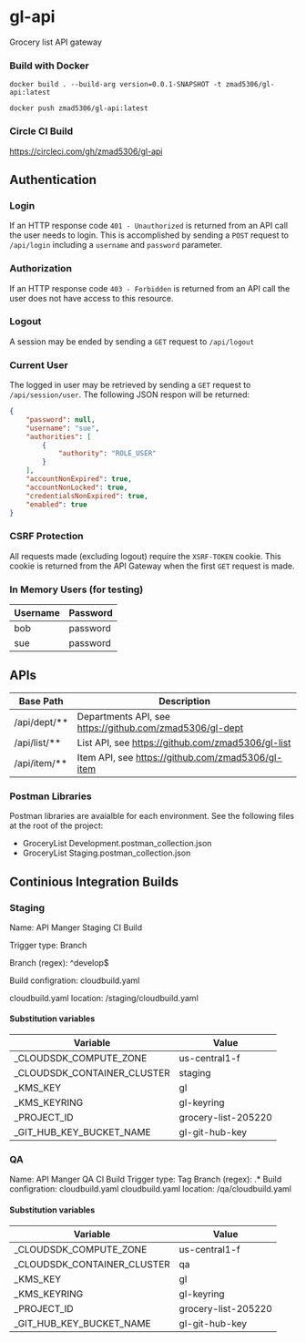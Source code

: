 # gl-api
Grocery list API gateway

### Build with Docker

`docker build . --build-arg version=0.0.1-SNAPSHOT -t zmad5306/gl-api:latest`

`docker push zmad5306/gl-api:latest`

### Circle CI Build

https://circleci.com/gh/zmad5306/gl-api

## Authentication

### Login

If an HTTP response code `401 - Unauthorized` is returned from an API call the user needs to login. This is accomplished by sending a `POST` request to `/api/login` including a `username` and `password` parameter.

### Authorization

If an HTTP response code `403 - Forbidden` is returned from an API call the user does not have access to this resource.

### Logout

A session may be ended by sending a `GET` request to `/api/logout`

### Current User

The logged in user may be retrieved by sending a `GET` request to `/api/session/user`. The following JSON respon will be returned:

```json
{
    "password": null,
    "username": "sue",
    "authorities": [
        {
            "authority": "ROLE_USER"
        }
    ],
    "accountNonExpired": true,
    "accountNonLocked": true,
    "credentialsNonExpired": true,
    "enabled": true
}
```

### CSRF Protection

All requests made (excluding logout) require the `XSRF-TOKEN` cookie. This cookie is returned from the API Gateway when the first `GET` request is made.

### In Memory Users (for testing)

| Username | Password |
| -------- | -------- |
| bob      | password |
| sue      | password |

## APIs

| Base Path    | Description                                              |
| ------------ | -------------------------------------------------------- |
| /api/dept/** | Departments API, see https://github.com/zmad5306/gl-dept |
| /api/list/** | List API, see https://github.com/zmad5306/gl-list        |
| /api/item/** | Item API, see https://github.com/zmad5306/gl-item        |

### Postman Libraries

Postman libraries are avaialble for each environment. See the following files at the root of the project:

* GroceryList Development.postman_collection.json
* GroceryList Staging.postman_collection.json

## Continious Integration Builds

### Staging

Name: API Manger Staging CI Build

Trigger type: Branch

Branch (regex): ^develop$

Build configration: cloudbuild.yaml

cloudbuild.yaml location: /staging/cloudbuild.yaml

#### Substitution variables

| Variable                    | Value               |
| --------------------------- | -----               |
| _CLOUDSDK_COMPUTE_ZONE      | us-central1-f       |
| _CLOUDSDK_CONTAINER_CLUSTER | staging             |
| _KMS_KEY                    | gl                  |
| _KMS_KEYRING                | gl-keyring          |
| _PROJECT_ID                 | grocery-list-205220 |
| _GIT_HUB_KEY_BUCKET_NAME    | gl-git-hub-key      |

### QA

Name: API Manger QA CI Build
Trigger type: Tag
Branch (regex): .*
Build configration: cloudbuild.yaml
cloudbuild.yaml location: /qa/cloudbuild.yaml

#### Substitution variables

| Variable                    | Value               |
| --------------------------- | -----               |
| _CLOUDSDK_COMPUTE_ZONE      | us-central1-f       |
| _CLOUDSDK_CONTAINER_CLUSTER | qa                  |
| _KMS_KEY                    | gl                  |
| _KMS_KEYRING                | gl-keyring          |
| _PROJECT_ID                 | grocery-list-205220 |
| _GIT_HUB_KEY_BUCKET_NAME    | gl-git-hub-key      |